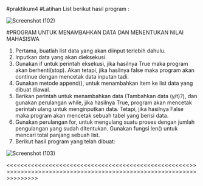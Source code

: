 #praktikum4
#Latihan List
berikut hasil program :

![Screenshot (102)](https://user-images.githubusercontent.com/57002773/69447207-9da87e00-0d88-11ea-93e7-83348566db70.png)

#PROGRAM UNTUK MENAMBAHKAN DATA DAN MENENTUKAN NILAI MAHASISWA 
1.	Pertama, buatlah list data yang akan diinput terlebih dahulu.
2.	Inputkan data yang akan dieksekusi.
3.	Gunakan if untuk perintah eksekusi, jika hasilnya True maka program akan berhenti(stop). Akan tetapi, jika hasilnya false maka program akan continue dengan mencetak data inputan tadi.
4.	Gunakan metode append(), untuk menambahkan item ke list data yang dibuat diawal.
5.	Berikan perintah untuk menambahkan data (Tambahkan data (y/t)?), dan gunakan perulangan while, jika hasilnya True, program akan mencetak perintah ulang untuk menginputkan data. Tetapi, jika hasilnya False maka program akan mencetak sebuah tabel yang berisi data.
6.	Gunakan perulangan for, untuk mengulang suatu proses dengan jumlah pengulangan yang sudah ditentukan. Gunakan fungsi len() untuk mencari total panjang sebuah list.
7.	Berikut hasil program yang telah dibuat:

![Screenshot (103)](https://user-images.githubusercontent.com/57002773/69447214-a305c880-0d88-11ea-8517-18fa39966753.png)

<<<<<<<<<<<<<<<<<<<<<<<<<<<<<<<<<<<<<<<<<<<<<<<<<<<<<TERIMAKASIH>>>>>>>>>>>>>>>>>>>>>>>>>>>>>>>>>>>>>>>>>>>>>>>>>>>>>>>>>>>>>>>>>>
